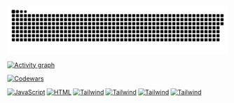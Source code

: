 

<p align="center">
 <img width="600" src="github-snake.svg" alt="snake"/>
</p>



[![Activity graph](https://github-readme-activity-graph.vercel.app/graph?username=Afpia&custom_title=Afpia%20Graph&theme=high-contrast)]()


[![Codewars](https://www.codewars.com/users/Afpia/badges/large)]()



[![JavaScript](https://img.shields.io/badge/-JavaScript-black?style=for-the-badge&logo=javascript)]()
[![HTML](https://img.shields.io/badge/-HTML-black?style=for-the-badge&logo=html5)]()
[![Tailwind](https://img.shields.io/badge/-Tailwind-black?style=for-the-badge&logo=tailwindcss&logoColor=#06B6D4)]()
[![Tailwind](https://img.shields.io/badge/-git-black?style=for-the-badge&logo=git&logoColor=#F05032)]()
[![Tailwind](https://img.shields.io/badge/-sass-black?style=for-the-badge&logo=sass&logoColor=#CC6699)]()
[![Tailwind](https://img.shields.io/badge/-css-black?style=for-the-badge&logo=CSS3&logoColor=#CC6699)]()


